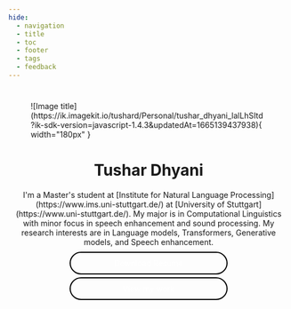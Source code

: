```yaml
---
hide:
  - navigation
  - title
  - toc
  - footer
  - tags
  - feedback
---
```

#
<style>
body p{
max-width: 800px;
text-align:justify
}
img{
  border-radius: 50%;
}

#lead{
  margin:25px;
	position:relative;
	padding:25px;
	overflow:visible;
}
#lead-content{
	position:absolute;
	z-index:10;
	top:50%;
	left:50%;
	-webkit-transform:translate(-50%, -50%);
	transform:translate(-50%, -50%);
	text-align:center

}

.btn-rounded-white{
	display:inline-block;
	color:#fff;
	padding:10px 15px;
	margin: 5px 10px 0px 10px;
	border:2px solid #000;
	border-radius:25px;
  width: 250px;
	text-decoration:none;
}
.btn-rounded-white:hover{
	color: #17a589 ;
	background:#E9E9E9;
	text-decoration:none;
}
</style>


<!-- <div class="container">       
  <img src="https://ik.imagekit.io/tushard/Personal/20220608_161519_tight_crop_Y-30atN30.jpg?ik-sdk-version=javascript-1.4.3&updatedAt=1665080526838" class="rounded-circle mx-auto d-block" alt="Cinque Terre" width="250"> 
</div> -->



<figure markdown >
  ![Image title](https://ik.imagekit.io/tushard/Personal/tushar_dhyani_lalLhSItd?ik-sdk-version=javascript-1.4.3&updatedAt=1665139437938){ width="180px" }
  <figcaption></figcaption>
</figure>

<center>
<h1>Tushar Dhyani</h1>
<div max_width="200px" markdown >
I'm a Master's student at [Institute for Natural Language Processing](https://www.ims.uni-stuttgart.de/) at [University of Stuttgart](https://www.uni-stuttgart.de/).
My major is in Computational Linguistics with minor focus in speech enhancement and sound processing. 
My research interests are in Language models, Transformers, Generative models, and Speech enhancement.

</div>

<div id="lead">
  <div id="lead-content">
      <a href="./files/Tushar_dhyani_cv.pdf" target="_blank" class="btn-rounded-white">Download Resume</a> 
      <a href="Projects/" class="btn-rounded-white">View my work</a> 
  </div>
</div>

</center>



